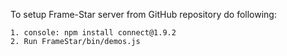 To setup Frame-Star server from GitHub repository do following:

	1. console: npm install connect@1.9.2
	2. Run FrameStar/bin/demos.js
